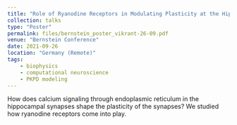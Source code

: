 ```yaml
---
title: "Role of Ryanodine Receptors in Modulating Plasticity at the Hippocampal CA1 Dendritic Spine [PDF]"
collection: talks
type: "Poster"
permalink: files/bernstein_poster_vikrant-26-09.pdf
venue: "Bernstein Conference"
date: 2021-09-26
location: "Germany (Remote)"
tags:
    - biophysics
    - computational neuroscience
    - PKPD modeling
---
```


How does calcium signaling through endoplasmic reticulum in the hippocampal synapses shape the plasticity of the synapses? We studied how ryanodine receptors come into play.
